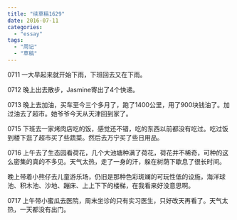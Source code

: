 ```yaml
---
title: "续草稿1629"
date: 2016-07-11
categories: 
  - "essay"
tags: 
  - "周记"
  - "草稿"
---
```


0711 一大早起来就开始下雨，下班回去又在下雨。

0712 晚上出去散步，Jasmine寄出了4个快递。

0713 晚上去加油，买车至今三个多月了，跑了1400公里，用了900块钱油了。加过油去了超市。她爷爷今天从天津回到家了。

0715 下班去一家烤肉店吃的饭，感觉还不错，吃的东西以前都没有吃过。吃过饭到楼下逛了超市买了些蔬菜。然后去万宁买了些日用品。

0716 上午去了生态园看荷花，几个大池塘种满了荷花，荷花并不稀奇，可种的这么密集的真的不多见。天气太热，走了一身的汗，躲在树荫下歇息了很长时间。

晚上带着小熊仔去儿童游乐场，仍旧是那种色彩斑斓的可玩性低的设施，海洋球池、积木池、沙地、蹦床、上上下下的楼梯，在我看来好没意思啊。

0717 上午带小蜜瓜去医院，周末坐诊的只有实习医生，只好改天再看了。天气太热，一天都没有出门。

